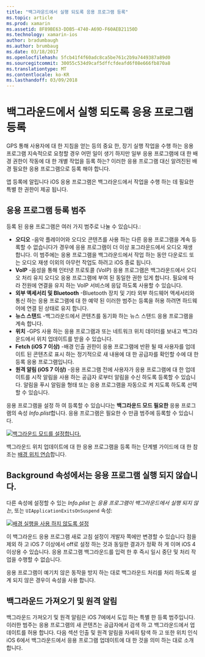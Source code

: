 ```yaml
---
title: "백그라운드에서 실행 되도록 응용 프로그램 등록"
ms.topic: article
ms.prod: xamarin
ms.assetid: 8F89BE63-DDB5-4740-A69D-F60AEB21150D
ms.technology: xamarin-ios
author: bradumbaugh
ms.author: brumbaug
ms.date: 03/18/2017
ms.openlocfilehash: 5fcb41f4f60adc8ca5be761c2b9a7449387a89d0
ms.sourcegitcommit: 30055c534d9caf5dffcfdeafd6f08e666fb870a8
ms.translationtype: MT
ms.contentlocale: ko-KR
ms.lasthandoff: 03/09/2018
---
```

# <a name="registering-applications-to-run-in-the-background"></a>백그라운드에서 실행 되도록 응용 프로그램 등록

GPS 통해 사용자에 대 한 지침을 얻는 등의 중요 한, 장기 실행 작업을 수행 하는 응용 프로그램 지속적으로 요청할 경우 어떤 일이 생기 하지만 일부 응용 프로그램에 대 한 배경 권한이 작동에 대 한 개별 작업을 등록 하는? 이러한 응용 프로그램 대신 알려진된 배경 필요한 응용 프로그램으로 등록 해야 합니다.

앱 등록에 알립니다 iOS 응용 프로그램은 백그라운드에서 작업을 수행 하는 데 필요한 특별 한 권한이 제공 됩니다.

## <a name="application-registration-categories"></a>응용 프로그램 등록 범주

등록 된 응용 프로그램은 여러 가지 범주로 나눌 수 있습니다.:

-  **오디오** -음악 플레이어와 오디오 콘텐츠를 사용 하는 다른 응용 프로그램을 계속 등록할 수 없습니다가 경우에 응용 프로그램이 더 이상 포그라운드에서 오디오 재생 합니다. 이 범주에는 응용 프로그램을 백그라운드에서 작업 하는 동안 다운로드 또는 오디오 재생 이외의 아무런 작업도 하려고 iOS 종료 됩니다.
-  **VoIP** -음성을 통해 인터넷 프로토콜 (VoIP) 응용 프로그램은 백그라운드에서 오디오 처리 유지 오디오 응용 프로그램에 부여 된 동일한 권한 있게 합니다. 필요에 따라 전원에 연결을 유지 하는 VoIP 서비스에 응답 하도록 사용할 수 있습니다.
-  **외부 액세서리 및 Bluetooth** -Bluetooth 장치 및 기타 외부 하드웨어 액세서리와 통신 하는 응용 프로그램에 대 한 예약 된 이러한 범주는 등록을 허용 하려면 하드웨어에 연결 된 상태로 유지 합니다.
-  **뉴스 스탠드** -백그라운드에서 콘텐츠를 동기화 하는 뉴스 스탠드 응용 프로그램을 계속 합니다.
-  **위치** -GPS 사용 하는 응용 프로그램과 또는 네트워크 위치 데이터를 보내고 백그라운드에서 위치 업데이트를 받을 수 있습니다.
-  **Fetch (iOS 7 이상)** -배경 인출 권한이 응용 프로그램에 반환 될 때 사용자를 업데이트 된 콘텐츠로 표시 하는 정기적으로 새 내용에 대 한 공급자를 확인할 수에 대 한 등록 응용 프로그램입니다.
-  **원격 알림 (iOS 7 이상)** -응용 프로그램 전에 사용자가 응용 프로그램에 대 한 업데이트를 시작 알림을 사용 하는 공급자 로부터 알림을 수신 하도록 등록할 수 있습니다. 알림을 푸시 알림을 형태 또는 응용 프로그램을 자동으로 켜 지도록 하도록 선택할 수 있습니다.


응용 프로그램을 설정 하 여 등록할 수 있습니다는 **백그라운드 모드 필요한** 응용 프로그램의 속성 *Info.plist*합니다. 응용 프로그램은 필요한 수 만큼 범주에 등록할 수 있습니다.

 [![](registering-applications-to-run-in-background-images/bgmodes.png "백그라운드 모드를 설정합니다.")](registering-applications-to-run-in-background-images/bgmodes.png#lightbox)

백그라운드 위치 업데이트에 대 한 응용 프로그램을 등록 하는 단계별 가이드에 대 한 참조는 [배경 위치 연습](~/ios/app-fundamentals/backgrounding/ios-backgrounding-walkthroughs/location-walkthrough.md)합니다.

## <a name="application-does-not-run-in-background-property"></a>Background 속성에서는 응용 프로그램 실행 되지 않습니다.

다른 속성에 설정할 수 있는 *Info.plist* 는 *응용 프로그램이 백그라운드에서 실행 되지 않는*, 또는 `UIApplicationExitsOnSuspend` 속성:

 [![](registering-applications-to-run-in-background-images/plist.png "배경 실행을 사용 하지 않도록 설정")](registering-applications-to-run-in-background-images/plist.png#lightbox)

이 백그라운드 응용 프로그램 새로 고침 설정이 개발자 쪽에만 변경할 수 있습니다 점을 제외 하 고 iOS 7 이상에서 off로 설정 하는 것과 동일한 결과가 정확 하 게 이며 iOS 4 이상용 수 있습니다. 응용 프로그램 백그라운드를 입력 한 후 즉시 일시 중단 및 처리 작업을 수행할 수 없습니다.

응용 프로그램이 예기치 않은 동작을 방지 하는 대로 백그라운드 처리를 처리 하도록 설계 되지 않은 경우이 속성을 사용 합니다.

## <a name="background-fetch-and-remote-notifications"></a>백그라운드 가져오기 및 원격 알림

백그라운드 가져오기 및 원격 알림은 iOS 7에에서 도입 하는 특별 한 등록 범주입니다. 이러한 범주는 응용 프로그램의 새 콘텐츠는 공급자에서 검색 하 고 백그라운드에서 업데이트를 허용 합니다. 다음 섹션 인출 및 원격 알림을 자세히 탐색 하 고 또한 위치 인식 iOS 6에서 백그라운드에서 응용 프로그램 업데이트에 대 한 것을 의미 하는 대로 소개 합니다.
